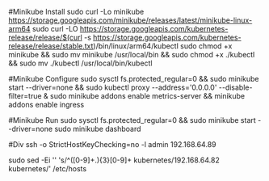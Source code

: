 #Minikube Install
sudo curl -Lo minikube https://storage.googleapis.com/minikube/releases/latest/minikube-linux-arm64
sudo curl -LO https://storage.googleapis.com/kubernetes-release/release/$(curl -s https://storage.googleapis.com/kubernetes-release/release/stable.txt)/bin/linux/arm64/kubectl
sudo chmod +x minikube && sudo mv minikube /usr/local/bin && sudo chmod +x ./kubectl && sudo mv ./kubectl /usr/local/bin/kubectl

#Minikube Configure
sudo sysctl fs.protected_regular=0 && sudo minikube start --driver=none && sudo kubectl proxy --address='0.0.0.0' --disable-filter=true &
sudo minikube addons enable metrics-server && minikube addons enable ingress

#Minikube Run
sudo sysctl fs.protected_regular=0 && sudo minikube start --driver=none
sudo minikube dashboard

#Div
ssh -o StrictHostKeyChecking=no -l admin 192.168.64.89 

sudo sed -Ei '' 's/^([0-9]+\.){3}[0-9]+ kubernetes/192.168.64.82 kubernetes/' /etc/hosts

